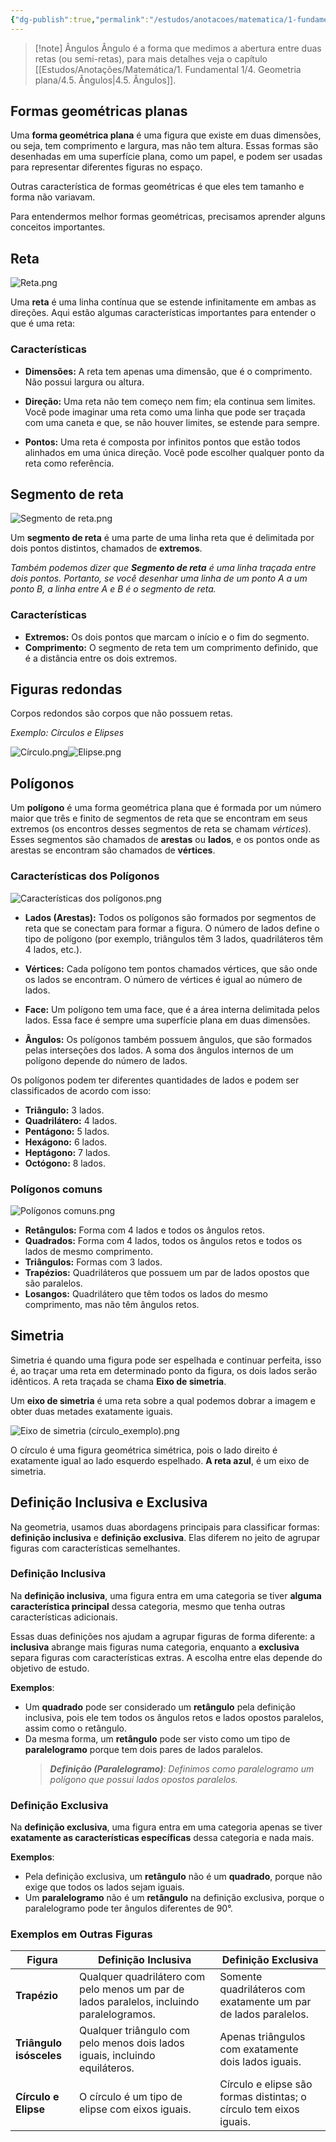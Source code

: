 ```yaml
---
{"dg-publish":true,"permalink":"/estudos/anotacoes/matematica/1-fundamental-1/4-geometria-plana/4-1-introducao-a-geometria/"}
---
```


> [!note] Ângulos
> Ângulo é a forma que medimos a abertura entre duas retas (ou semi-retas), para mais detalhes veja o capítulo [[Estudos/Anotações/Matemática/1. Fundamental 1/4. Geometria plana/4.5. Ângulos\|4.5. Ângulos]].
## Formas geométricas planas

Uma **forma geométrica plana** é uma figura que existe em duas dimensões, ou seja, tem comprimento e largura, mas não tem altura. Essas formas são desenhadas em uma superfície plana, como um papel, e podem ser usadas para representar diferentes figuras no espaço.

Outras característica de formas geométricas é que eles tem tamanho e forma não variavam.

Para entendermos melhor formas geométricas, precisamos aprender alguns conceitos importantes.

## Reta

![Reta.png](/img/user/assets/Notas/Matem%C3%A1tica%20e%20Natureza/1.%20Fundamental%201/4.%20Geometria%20plana/4.1.%20Introdu%C3%A7%C3%A3o%20a%20geometria/Reta.png)

Uma **reta** é uma linha contínua que se estende infinitamente em ambas as direções. Aqui estão algumas características importantes para entender o que é uma reta:

### Características

- **Dimensões:** A reta tem apenas uma dimensão, que é o comprimento. Não possui largura ou altura.

- **Direção:** Uma reta não tem começo nem fim; ela continua sem limites. Você pode imaginar uma reta como uma linha que pode ser traçada com uma caneta e que, se não houver limites, se estende para sempre.

- **Pontos:** Uma reta é composta por infinitos pontos que estão todos alinhados em uma única direção. Você pode escolher qualquer ponto da reta como referência.

## Segmento de reta

![Segmento de reta.png](/img/user/assets/Notas/Matem%C3%A1tica%20e%20Natureza/1.%20Fundamental%201/4.%20Geometria%20plana/4.1.%20Introdu%C3%A7%C3%A3o%20a%20geometria/Segmento%20de%20reta.png)

Um **segmento de reta** é uma parte de uma linha reta que é delimitada por dois pontos distintos, chamados de **extremos**.

*Também podemos dizer que **Segmento de reta** é uma linha traçada entre dois pontos. Portanto, se você desenhar uma linha de um ponto A a um ponto B, a linha entre A e B é o segmento de reta.*

### Características

- **Extremos:** Os dois pontos que marcam o início e o fim do segmento.
- **Comprimento:** O segmento de reta tem um comprimento definido, que é a distância entre os dois extremos.

## Figuras redondas

Corpos redondos são corpos que não possuem retas.

*Exemplo: Círculos e Elipses*

![Círculo.png](/img/user/assets/Notas/Matem%C3%A1tica%20e%20Natureza/1.%20Fundamental%201/4.%20Geometria%20plana/4.2.%20Introdu%C3%A7%C3%A3o%20%C3%A0s%20formas%20planas/C%C3%ADrculo.png)![Elipse.png](/img/user/assets/Notas/Matem%C3%A1tica%20e%20Natureza/1.%20Fundamental%201/4.%20Geometria%20plana/4.2.%20Introdu%C3%A7%C3%A3o%20%C3%A0s%20formas%20planas/Elipse.png)
## Polígonos

Um **polígono** é uma forma geométrica plana que é formada por um número maior que três e finito de segmentos de reta que se encontram em seus extremos (os encontros desses segmentos de reta se chamam *vértices*). Esses segmentos são chamados de **arestas** ou **lados**, e os pontos onde as arestas se encontram são chamados de **vértices**.

### Características dos Polígonos

![Características dos polígonos.png](/img/user/assets/Notas/Matem%C3%A1tica%20e%20Natureza/1.%20Fundamental%201/4.%20Geometria%20plana/4.1.%20Introdu%C3%A7%C3%A3o%20a%20geometria/Caracter%C3%ADsticas%20dos%20pol%C3%ADgonos.png)

- **Lados (Arestas):** Todos os polígonos são formados por segmentos de reta que se conectam para formar a figura. O número de lados define o tipo de polígono (por exemplo, triângulos têm 3 lados, quadriláteros têm 4 lados, etc.).

- **Vértices:** Cada polígono tem pontos chamados vértices, que são onde os lados se encontram. O número de vértices é igual ao número de lados.

- **Face:** Um polígono tem uma face, que é a área interna delimitada pelos lados. Essa face é sempre uma superfície plana em duas dimensões.

- **Ângulos:** Os polígonos também possuem ângulos, que são formados pelas interseções dos lados. A soma dos ângulos internos de um polígono depende do número de lados.

Os polígonos podem ter diferentes quantidades de lados e podem ser classificados de acordo com isso:

- **Triângulo:** 3 lados.
- **Quadrilátero:** 4 lados.
- **Pentágono:** 5 lados.
- **Hexágono:** 6 lados.
- **Heptágono:** 7 lados.
- **Octógono:** 8 lados.

### Polígonos comuns

![Polígonos comuns.png](/img/user/assets/Notas/Matem%C3%A1tica%20e%20Natureza/1.%20Fundamental%201/4.%20Geometria%20plana/4.1.%20Introdu%C3%A7%C3%A3o%20a%20geometria/Pol%C3%ADgonos%20comuns.png)

- **Retângulos:** Forma com 4 lados e todos os ângulos retos.
- **Quadrados:** Forma com 4 lados, todos os ângulos retos e todos os lados de mesmo comprimento.
- **Triângulos:** Formas com 3 lados.
- **Trapézios:** Quadriláteros que possuem um par de lados opostos que são paralelos.
- **Losangos:** Quadrilátero que têm todos os lados do mesmo comprimento, mas não têm ângulos retos.

## Simetria

Simetria é quando uma figura pode ser espelhada e continuar perfeita, isso é, ao traçar uma reta em determinado ponto da figura, os dois lados serão idênticos. A reta traçada se chama **Eixo de simetria**.

Um **eixo de simetria** é uma reta sobre a qual podemos dobrar a imagem e obter duas metades exatamente iguais.

![Eixo de simetria (círculo_exemplo).png](/img/user/assets/Notas/Matem%C3%A1tica%20e%20Natureza/1.%20Fundamental%201/4.%20Geometria%20plana/4.1.%20Introdu%C3%A7%C3%A3o%20a%20geometria/Eixo%20de%20simetria%20(c%C3%ADrculo_exemplo).png)

O círculo é uma figura geométrica simétrica, pois o lado direito é exatamente igual ao lado esquerdo espelhado. **A reta azul**, é um eixo de simetria.

## Definição Inclusiva e Exclusiva

Na geometria, usamos duas abordagens principais para classificar formas: **definição inclusiva** e **definição exclusiva**. Elas diferem no jeito de agrupar figuras com características semelhantes.

### Definição Inclusiva

Na **definição inclusiva**, uma figura entra em uma categoria se tiver **alguma característica principal** dessa categoria, mesmo que tenha outras características adicionais.

Essas duas definições nos ajudam a agrupar figuras de forma diferente: a **inclusiva** abrange mais figuras numa categoria, enquanto a **exclusiva** separa figuras com características extras. A escolha entre elas depende do objetivo de estudo.

**Exemplos**:

- Um **quadrado** pode ser considerado um **retângulo** pela definição inclusiva, pois ele tem todos os ângulos retos e lados opostos paralelos, assim como o retângulo.
- Da mesma forma, um **retângulo** pode ser visto como um tipo de **paralelogramo** porque tem dois pares de lados paralelos.
	> _**Definição (Paralelogramo)**: Definimos como paralelogramo um polígono que possui lados opostos paralelos._

### Definição Exclusiva

Na **definição exclusiva**, uma figura entra em uma categoria apenas se tiver **exatamente as características específicas** dessa categoria e nada mais.

**Exemplos**:

- Pela definição exclusiva, um **retângulo** não é um **quadrado**, porque não exige que todos os lados sejam iguais.
- Um **paralelogramo** não é um **retângulo** na definição exclusiva, porque o paralelogramo pode ter ângulos diferentes de 90°.

### Exemplos em Outras Figuras

| Figura                  | Definição Inclusiva                                                                       | Definição Exclusiva                                                |
| ----------------------- | ----------------------------------------------------------------------------------------- | ------------------------------------------------------------------ |
| **Trapézio**            | Qualquer quadrilátero com pelo menos um par de lados paralelos, incluindo paralelogramos. | Somente quadriláteros com exatamente um par de lados paralelos.    |
| **Triângulo isósceles** | Qualquer triângulo com pelo menos dois lados iguais, incluindo equiláteros.               | Apenas triângulos com exatamente dois lados iguais.                |
| **Círculo e Elipse**    | O círculo é um tipo de elipse com eixos iguais.                                           | Círculo e elipse são formas distintas; o círculo tem eixos iguais. |
